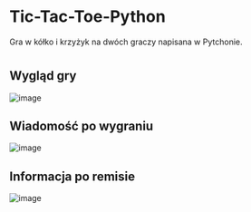 # Tic-Tac-Toe-Python
 
Gra w kółko i krzyżyk na dwóch graczy napisana w Pytchonie.
#
## Wygląd gry 
![image](https://user-images.githubusercontent.com/77391158/167959834-53acd472-2a6d-48bb-aa5a-fb11b5c7509b.png)

## Wiadomość po wygraniu 
![image](https://user-images.githubusercontent.com/77391158/167959901-7d1fb6ca-8ca3-4836-bf13-a70e62d31056.png)

## Informacja po remisie
![image](https://user-images.githubusercontent.com/77391158/167959957-ac5633f0-44cd-4762-b323-1ecefc68f936.png)
